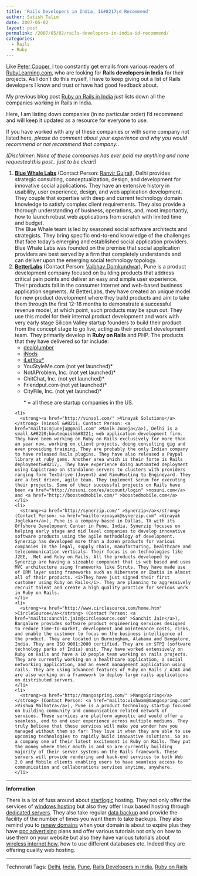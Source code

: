 ```yaml
---
title: 'Rails Developers in India, I&#8217;d Recommend'
author: Satish Talim
date: 2007-05-02
layout: post
permalink: /2007/05/02/rails-developers-in-india-id-recommend/
categories:
  - Rails
  - Ruby
---
```

<div>
  <p>
    Like <a href="http://www.rubyinside.com/rails-developers-id-recommend-for-your-projects-467.html" >Peter Cooper</a>, I too constantly get emails from various readers of <a href="http://rubylearning.com/" >RubyLearning.com</a>, who are looking for <strong>Rails developers in India</strong> for their projects. As I don&#8217;t do this myself, I have to keep giving out a list of Rails developers I know and trust or have had good feedback about.
  </p>
  
  <p>
    My previous blog post <a href="http://rubylearning.com/blog/2007/04/24/ruby-on-rails-in-india/" >Ruby on Rails in India</a> just lists down all the companies working in Rails in India.
  </p>
  
  <p>
    Here, I am listing down companies (in no particular order) I&#8217;d recommend and will keep it updated as a resource for everyone to use.
  </p>
  
  <p>
    If you have worked with any of these companies or with some company not listed here, <i>please do comment about your experience and why you would recommend or not recommend that company.</i>.
  </p>
  
  <p>
    <i>(Disclaimer: None of these companies has ever paid me anything and none requested this post.. just to be clear!)</i>
  </p>
  
  <ol>
    <li>
      <strong><a href="http://www.bluewhalelabs.com/" >Blue Whale Labs</a></strong> (Contact Person: <a href="mailto:ranvir@bluewhalelabs.com" >Ranvir Gujral</a>), Delhi provides strategic consulting, conceptualization, design, and development for innovative social applications. They have an extensive history in usability, user experience, design, and web application development. They couple that expertise with deep and current technology domain knowledge to satisfy complex client requirements. They also provide a thorough understanding of business, operations, and, most importantly, how to launch robust web applications from scratch with limited time and budget.<br />The Blue Whale team is led by seasoned social software architects and strategists. They bring specific end-to-end knowledge of the challenges that face today&#8217;s emerging and established social application providers. Blue Whale Labs was founded on the premise that social application providers are best served by a firm that completely understands and can deliver upon the emerging social technology topology.
    </li>
    <li>
      <strong><a href="http://www.betterlabs.net/" >BetterLabs</a></strong> (Contact Person: <a href="mailto:vaibhav.domkundwar@betterlabs.net" >Vaibhav Domkundwar</a>), Pune is a product development company focused on building products that address critical pain points and deliver an easy and simple user experience. Their products fall in the consumer Internet and web-based business application segments. At BetterLabs, they have created an unique model for new product development where they build products and aim to take them through the first 12-18 months to demonstrate a successful revenue model, at which point, such products may be spun out. They use this model for their internal product development and work with very early stage Silicon Valley startup founders to build their product from the concept stage to go live, acting as their product development team. They primarily develop in <strong>Ruby on Rails</strong> and PHP. The products that they have delivered so far include: <ul>
        <li>
          <a href="http://www.dealplumber.com/" >dealplumber</a>
        </li>
        <li>
          <a href="http://www.inods.com/" >iNods</a>
        </li>
        <li>
          <a href="http://www.iletyou.com/" >iLetYou*</a>
        </li>
        <li>
          YouStyleMe.com (not yet launched)*
        </li>
        <li>
          NotAProblem, Inc. (not yet launched)*
        </li>
        <li>
          ChitChat, Inc. (not yet launched)*
        </li>
        <li>
          Friendput.com (not yet launched)*
        </li>
        <li>
          CityFile, Inc. (not yet launched)* <p>
            * = all these are startup companies in the US.
          </p>
        </li>
      </ul>
    </li>
    
    <li>
      <strong><a href="http://vinsol.com/" >Vinayak Solutions</a></strong> (Vinsol &#8211; Contact Person: <a href="mailto:mjuneja@gmail.com" >Manik Juneja</a>), Delhi is a small &#8220;boutequish&#8221; web application development firm. They have been working on Ruby on Rails exclusively for more than an year now, working on client projects, doing consulting gig and even providing training. They are probably the only Indian company to have released Rails plugins. They have also released a Paypal library at ruby gems. Another area which is their forte is Rails deployment&#8217;. They have experience doing automated deployment using Capistrano on standalone servers to clusters with providers ranging form Textdrive (Joyent) and RimuHosting to Engineyard. They are a test driven, agile team. They implement scrum for executing their projects. Some of their successful projects on Rails have been <a href="http://nosuni.com/es/account/login" >nosuni.com</a> and <a href="http://boostedmobile.com/" >boostedmobile.com</a>
    </li>
    <li>
      <strong><a href="http://synerzip.com/" >Synerzip</a></strong> (Contact Person: <a href="mailto:vinayak@synerzip.com" >Vinayak Joglekar</a>), Pune is a company based in Dallas, TX with its Offshore Development Center in Pune, India. Synerzip focuses on helping early stage and mid level companies to develop innovative software products using the agile methodology of development. Synerzip has developed more than a dozen products for various companies in the legal, supply chain, manufacturing, healthcare and telecommunication verticals. Their focus is on technologies like J2EE, .Net and Ruby on Rails. All the products developed by Synerzip are having a sizeable component that is web based and uses MVC architecture using frameworks like Struts. They have made use of ORM layer using frameworks such as Hibernate or Ibatis in almost all of their products. <i>They have just signed their first customer using Ruby on Rails</i>. They are planning to aggressively recruit talent and create a high quality practice for serious work in Ruby on Rails.
    </li>
    <li>
      <strong><a href="http://www.circlesource.com/home.htm" >CircleSource</a></strong> (Contact Person: <a href="mailto:sanchit.jain@circlesource.com" >Sanchit Jain</a>), Bangalore provides software product engineering services designed to reduce time-to-market, development and maintenance costs, risks, and enable the customer to focus on the business intelligence of the product. They are located in Burmingham, Alabama and Bangalore, India. They are ISO 9001:2000 certified. They are an STPI (software technology parks of India) unit. They have worked extensively on Ruby on Rails and have a 10 people team working on rails projects. They are currently working on a healthcare application, a social networking application, and an event management application using rails. They are using advanced features of Ruby on Rails / AJAX and are also working on a framework to deploy large rails applications on distributed servers.
    </li>
    <li>
      <strong><a href="http://mangospring.com/" >MangoSpring</a></strong> (Contact Person: <a href="mailto:vishwam@mangospring.com" >Vishwa Malhotra</a>), Pune is a product technology startup focused on building community and communication related network of services. These services are platform agnostic and would offer a seamless, end to end user experience across multiple mediums. They truly believe that these services will make you wonder how you managed without them so far! They love it when they are able to use upcoming technologies to rapidly build innovative solutions. So as a company one of their latest excitement is Ruby on Rails. They put the money where their mouth is and so are currently building majority of their server systems on the Rails framework. These servers will provide rendering and back-end services to both Web 2.0 and Mobile clients enabling users to have seamless access to communication and collaborations services anytime, anywhere.
    </li>
  </ol>
  
  <hr />
  
  <p>
    <strong>Information</strong>
  </p>
  
  <p>
    There is a lot of fuss around about <a href="http://www.sharphosts.com/rev/startlogic.htm">startlogic</a> hosting. They not only offer the services of <a href="http://www.hostcue.com/category/windows_hosting/">windows hosting</a> but also they offer linux based hosting through <a href="http://www.gohostingweb.com">dedicated servers</a>. They also take regular <a href="http://www.wizardofos.com">data backup</a> and provide the facility of the number of times you want them to take backups. They also remind you to <a href="http://www.dotnaming.com/Domain-General-Info/Renew-Domain.html">renew domains</a> when your domain is about to expire plus they have <a href="http://www.theaffiliatereport.net">ppc advertising</a> plans and offer various tutorials not only on how to use them on your website but also they have various tutorials about <a href="http://www.barrierwireless.com">wireless internet how</a>, how to use different databases etc. Indeed they are offering quality web hosting.
  </p>
  
  <hr />
</div>

Technorati Tags: <a href="http://technorati.com/tag/Delhi" rel="tag">Delhi</a>, <a href="http://technorati.com/tag/India" rel="tag">India</a>, <a href="http://technorati.com/tag/Pune" rel="tag">Pune</a>, <a href="http://technorati.com/tag/Rails+Developers+in+India" rel="tag">Rails Developers in India</a>, <a href="http://technorati.com/tag/Ruby+on+Rails" rel="tag">Ruby on Rails</a>
